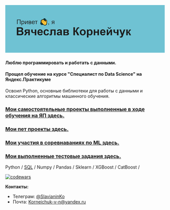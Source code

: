 ![Альтернативный текст](header.png)

#### Люблю программировать и работать с данными.
#### Прощел обучение на курсе "Специалист по Data Science" на Яндекс.Практикуме

Освоил Python, основные библиотеки для работы с данными и классические алгоритмы машинного обучения. 

### [Мои самостоятельные проекты выполненные в ходе обучения на ЯП здесь.](https://github.com/Slavianinko/Yandex_practicum)

### [Мои пет проекты здесь.](https://github.com/Slavianinko/Chat_bot)

### [Мои участия в соревнаваниях по ML здесь.](https://github.com/Slavianinko/My_DS_competition)

### [Мои выполненные тестовые задания здесь.](https://github.com/Slavianinko/test-tasks)

Python / [SQL](https://stepik.org/cert/1568395) / Numpy / Pandas / Sklearn / XGBoost / CatBoost / 


[![codewars](https://www.codewars.com/users/Slavianin/badges/large)](https://www.codewars.com/Slavianin/username) 

**Контакты:**
- Телеграм: [@SlavianinKo](https://t.me/SlavianinKo)
- Почта: [Korneichuk-v-n@yandex.ru](Korneichuk-v-n@yandex.ru)
